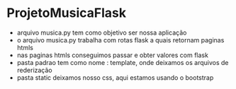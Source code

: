 # ProjetoMusicaFlask
- arquivo musica.py tem como objetivo ser nossa aplicação
- o arquivo musica.py trabalha com rotas flask a quais retornam paginas htmls
- nas paginas htmls conseguimos passar e obter valores com flask
- pasta padrao tem como nome : template, onde deixamos os arquivos de rederização
- pasta static deixamos nosso css, aqui estamos usando o bootstrap